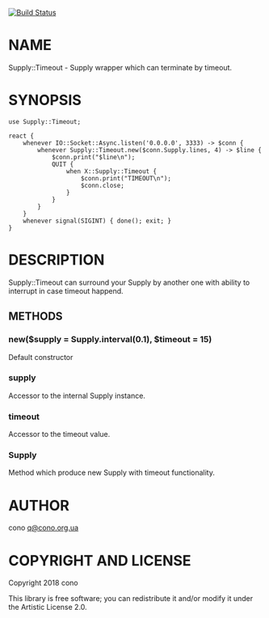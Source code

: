 [![Build Status](https://travis-ci.org/cono/p6-supply-timeout.svg?branch=master)](https://travis-ci.org/cono/p6-supply-timeout)

NAME
====

Supply::Timeout - Supply wrapper which can terminate by timeout.

SYNOPSIS
========

    use Supply::Timeout;

    react {
        whenever IO::Socket::Async.listen('0.0.0.0', 3333) -> $conn {
            whenever Supply::Timeout.new($conn.Supply.lines, 4) -> $line {
                $conn.print("$line\n");
                QUIT {
                    when X::Supply::Timeout {
                        $conn.print("TIMEOUT\n");
                        $conn.close;
                    }
                }
            }
        }
        whenever signal(SIGINT) { done(); exit; }
    }

DESCRIPTION
===========

Supply::Timeout can surround your Supply by another one with ability to interrupt in case timeout happend.

METHODS
-------

### new($supply = Supply.interval(0.1), $timeout = 15)

Default constructor

### supply

Accessor to the internal Supply instance.

### timeout

Accessor to the timeout value.

### Supply

Method which produce new Supply with timeout functionality.

AUTHOR
======

cono <q@cono.org.ua>

COPYRIGHT AND LICENSE
=====================

Copyright 2018 cono

This library is free software; you can redistribute it and/or modify it under the Artistic License 2.0.

